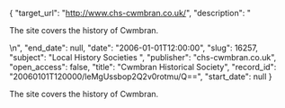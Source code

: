 {
  "target_url": "http://www.chs-cwmbran.co.uk/", 
  "description": "<p>The site covers the history of Cwmbran.</p>\n", 
  "end_date": null, 
  "date": "2006-01-01T12:00:00", 
  "slug": 16257, 
  "subject": "Local History Societies ", 
  "publisher": "chs-cwmbran.co.uk", 
  "open_access": false, 
  "title": "Cwmbran Historical Society", 
  "record_id": "20060101T120000/leMgUssbop2Q2v0rotmu/Q==", 
  "start_date": null
}

<p>The site covers the history of Cwmbran.</p>
